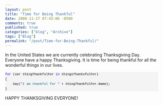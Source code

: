 ```yaml
---
layout: post
title: "Time for Being Thankful"
date: 2008-11-27 07:43:00 -0500
comments: true
published: true
categories: ["blog", "Archive"]
tags: ["Blog"]
permalink: "/post/Time-for-Being-Thankful/"
---
```

<!-- more -->



<p>In the United States we are currently celebrating Thanksgiving Day. Everyone have a happy Thanksgiving. It is time for being thankful for all the wonderful things in our lives.</p>
<div>
<pre style="font-size: 8pt; margin: 0em; overflow: visible; width: 100%; color: black; line-height: 12pt; font-family: consolas, 'Courier New', courier, monospace; background-color: #f4f4f4; border-style: none; padding: 0px;"><span style="color: #0000ff">for</span> (var thingThankfulFor <span style="color: #0000ff">in</span> thingsThanksfulFor)
{
    Say(<span style="color: #006080">"I am thankful for "</span> + thingThankfulFor.Name);
}</pre>
</div>
<p>HAPPY THANKSGIVING EVERYONE!</p>

